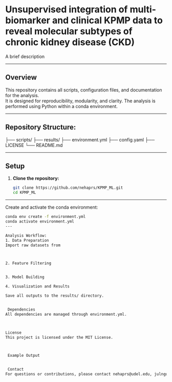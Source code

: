 # Unsupervised integration of multi-biomarker and clinical KPMP data to reveal molecular subtypes of chronic kidney disease (CKD)

A brief description

---

##  Overview

This repository contains all scripts, configuration files, and documentation for the analysis.  
It is designed for reproducibility, modularity, and clarity. The analysis is performed using Python within a conda environment.

---

##  Repository Structure:


├── scripts/ 
├── results/ 
├── environment.yml 
├── config.yaml 
├── LICENSE 
└── README.md 

---

##  Setup

1. **Clone the repository:**
   ```bash
   git clone https://github.com/nehaprs/KPMP_ML.git
   cd KPMP_ML
---  
Create and activate the conda environment:
```bash
conda env create -f environment.yml
conda activate environment.yml
---

Analysis Workflow:
1. Data Preparation
Import raw datasets from 



2. Feature Filtering


3. Model Building 

4. Visualization and Results

Save all outputs to the results/ directory.


 Dependencies
All dependencies are managed through environment.yml.



License
This project is licensed under the MIT License.



 Example Output


 Contact
For questions or contributions, please contact nehaprs@udel.edu, julngu@udel.edu, or svalipou@udel.edu 


